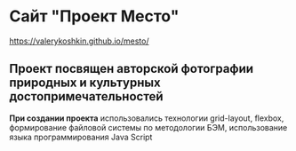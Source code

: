# Сайт "Проект Место" 
https://valerykoshkin.github.io/mesto/

## Проект посвящен авторской фотографии природных и культурных достопримечательностей

**При создании проекта** использовались технологии grid-layout, flexbox, 
формирование файловой системы по методологии БЭМ, использование языка программирования Java Script

